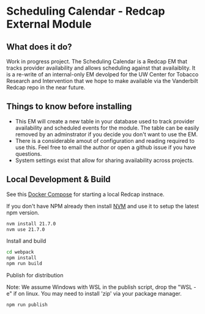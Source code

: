 # Scheduling Calendar - Redcap External Module

## What does it do?

Work in progress project. The Scheduling Calendar is a Redcap EM that tracks provider availability and allows scheduling against that availaiblity. It is a re-write of an internal-only EM devolped for the UW Center for Tobacco Research and Intervention that we hope to make available via the Vanderbilt Redcap repo in the near future.

## Things to know before installing

* This EM will create a new table in your database used to track provider availability and scheduled events for the module. The table can be easily removed by an adminstrator if you decide you don't want to use the EM.
* There is a considerable amout of configuration and reading required to use this. Feel free to email the author or open a github issue if you have questions.
* System settings exist that allow for sharing availability across projects.

## Local Development & Build

See this [Docker Compose](https://github.com/123andy/redcap-docker-compose) for starting a local Redcap instnace.

If you don't have NPM already then install [NVM](https://github.com/nvm-sh/nvm) and use it to setup the latest npm version.

```sh
nvm install 21.7.0
nvm use 21.7.0
```

Install and build

```sh
cd webpack
npm install
npm run build
```

Publish for distribution

Note: We assume Windows with WSL in the publish script, drop the "WSL -e" if on linux. You may need to install 'zip' via your package manager.

```sh
npm run publish
```
